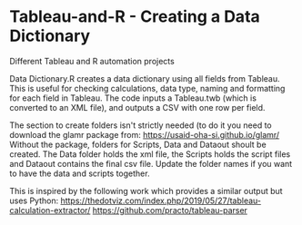 # Tableau-and-R - Creating a Data Dictionary
Different Tableau and R automation projects


Data Dictionary.R creates a data dictionary using all fields from Tableau.  This is useful for checking calculations, data type, naming and formatting for each field in Tableau. The code inputs a Tableau.twb (which is converted to an XML file), and outputs a CSV with one row per field. 

The section to create folders isn't strictly needed (to do it you need to download the glamr package from:
https://usaid-oha-si.github.io/glamr/
Without the package, folders for Scripts, Data and Dataout shoult be created.  The Data folder holds the xml file, the Scripts holds the script files and Dataout contains the final csv file.  Update the folder names if you want to have the data and scripts together.

This is inspired by the following work which provides a similar output but uses Python:
https://thedotviz.com/index.php/2019/05/27/tableau-calculation-extractor/
https://github.com/practo/tableau-parser

